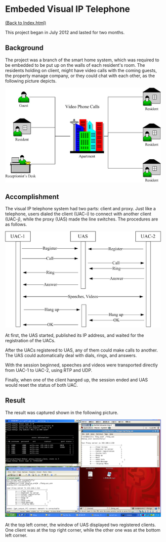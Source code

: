 # Embeded Visual IP Telephone

[(Back to Index.html)](../index.html)

This project began in July 2012 and lasted for two months.

## Background
The project was a branch of the smart home system, which was required to be embedded to be put up on the walls of each resident's room. The residents holding on client, might have video calls with the coming guests, the property manage company, or they could chat with each other, as the following picture depicts.

![](sip2012/application.jpg)

## Accomplishment
The visual IP telephone system had two parts: client and proxy. Just like a telephone, users dialed the client (UAC-i) to connect with another client (UAC-j), while the proxy (UAS) made the line switches. The procedures are as follows.

![](sip2012/system.jpg)

At first, the UAS started, published its IP address, and waited for the registration of the UACs.

After the UACs registered to UAS, any of them could make calls to another. The UAS could automatically deal with dials, rings, and answers.

With the session beginned, speeches and videos were transported directly from UAC-1 to UAC-2, using RTP and UDP.

Finally, when one of the client hanged up, the session ended and UAS would reset the status of both UAC.

## Result

The result was captured shown in the following picture.

![](sip2012/result.bmp)

At the top left corner, the window of UAS displayed two registered clients. One client was at the top right corner, while the other one was at the bottom left corner.